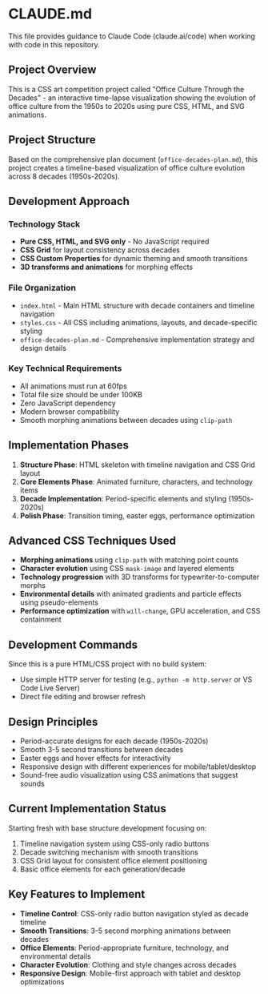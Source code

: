 # CLAUDE.md

This file provides guidance to Claude Code (claude.ai/code) when working with code in this repository.

## Project Overview

This is a CSS art competition project called "Office Culture Through the Decades" - an interactive time-lapse visualization showing the evolution of office culture from the 1950s to 2020s using pure CSS, HTML, and SVG animations.

## Project Structure

Based on the comprehensive plan document (`office-decades-plan.md`), this project creates a timeline-based visualization of office culture evolution across 8 decades (1950s-2020s).

## Development Approach

### Technology Stack
- **Pure CSS, HTML, and SVG only** - No JavaScript required
- **CSS Grid** for layout consistency across decades
- **CSS Custom Properties** for dynamic theming and smooth transitions
- **3D transforms and animations** for morphing effects

### File Organization
- `index.html` - Main HTML structure with decade containers and timeline navigation
- `styles.css` - All CSS including animations, layouts, and decade-specific styling
- `office-decades-plan.md` - Comprehensive implementation strategy and design details

### Key Technical Requirements
- All animations must run at 60fps
- Total file size should be under 100KB
- Zero JavaScript dependency
- Modern browser compatibility
- Smooth morphing animations between decades using `clip-path`

## Implementation Phases

1. **Structure Phase**: HTML skeleton with timeline navigation and CSS Grid layout
2. **Core Elements Phase**: Animated furniture, characters, and technology items
3. **Decade Implementation**: Period-specific elements and styling (1950s-2020s)
4. **Polish Phase**: Transition timing, easter eggs, performance optimization

## Advanced CSS Techniques Used

- **Morphing animations** using `clip-path` with matching point counts
- **Character evolution** using CSS `mask-image` and layered elements
- **Technology progression** with 3D transforms for typewriter-to-computer morphs
- **Environmental details** with animated gradients and particle effects using pseudo-elements
- **Performance optimization** with `will-change`, GPU acceleration, and CSS containment

## Development Commands

Since this is a pure HTML/CSS project with no build system:
- Use simple HTTP server for testing (e.g., `python -m http.server` or VS Code Live Server)
- Direct file editing and browser refresh

## Design Principles

- Period-accurate designs for each decade (1950s-2020s)
- Smooth 3-5 second transitions between decades
- Easter eggs and hover effects for interactivity
- Responsive design with different experiences for mobile/tablet/desktop
- Sound-free audio visualization using CSS animations that suggest sounds

## Current Implementation Status

Starting fresh with base structure development focusing on:
1. Timeline navigation system using CSS-only radio buttons
2. Decade switching mechanism with smooth transitions
3. CSS Grid layout for consistent office element positioning
4. Basic office elements for each generation/decade

## Key Features to Implement

- **Timeline Control**: CSS-only radio button navigation styled as decade timeline
- **Smooth Transitions**: 3-5 second morphing animations between decades
- **Office Elements**: Period-appropriate furniture, technology, and environmental details
- **Character Evolution**: Clothing and style changes across decades
- **Responsive Design**: Mobile-first approach with tablet and desktop optimizations